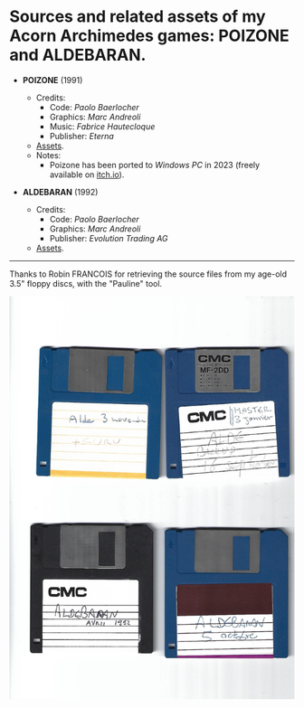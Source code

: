 # Sources and related assets of my Acorn Archimedes games: POIZONE and ALDEBARAN.

- **POIZONE** (1991)
  - Credits:
    - Code: _Paolo Baerlocher_
    - Graphics: _Marc Andreoli_
    - Music: _Fabrice Hautecloque_
    - Publisher: _Eterna_
  - [Assets](/assets/poizone/README.md).
  - Notes:
    - Poizone has been ported to _Windows PC_ in 2023 (freely available on [itch.io](https://poizone.itch.io/poizone)).

- **ALDEBARAN** (1992)
  - Credits:
    - Code: _Paolo Baerlocher_
    - Graphics: _Marc Andreoli_
    - Publisher: _Evolution Trading AG_
  - [Assets](/assets/aldebaran/README.md).

---

Thanks to Robin FRANCOIS for retrieving the source files from my age-old 3.5" floppy discs, with the "Pauline" tool.

![Disks](/assets/disks.jpg)
